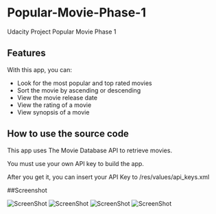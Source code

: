 # Popular-Movie-Phase-1
Udacity Project Popular Movie Phase 1

## Features

With this app, you can:
* Look for the most popular and top rated movies
* Sort the movie by ascending or descending
* View the movie release date
* View the rating of a movie
* View synopsis of a movie

## How to use the source code

This app uses The Movie Database API to retrieve movies.

You must use your own API key to build the app.

After you get it, you can insert your API Key to /res/values/api_keys.xml

##Screenshot

![ScreenShot](/Screenshots/1.png)
![ScreenShot](/Screenshots/2.png)
![ScreenShot](/Screenshots/3.png)
![ScreenShot](/Screenshots/4.png)